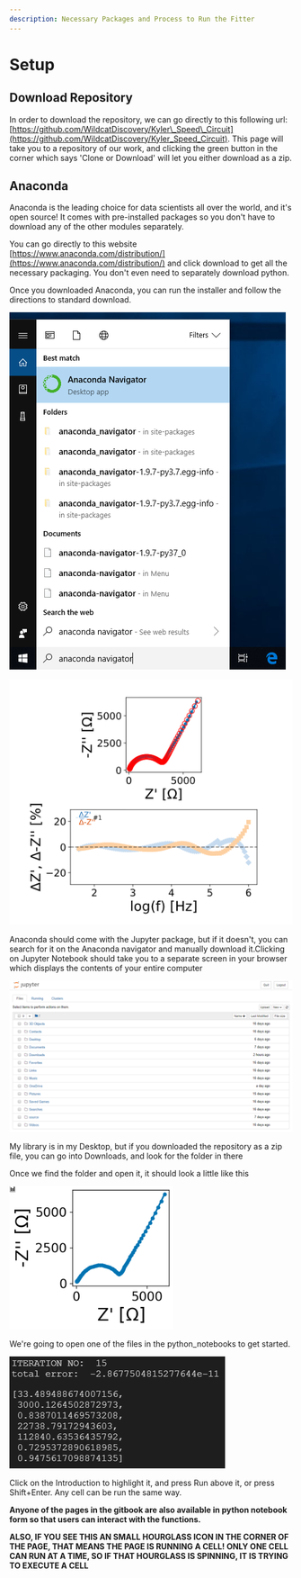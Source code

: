 ```yaml
---
description: Necessary Packages and Process to Run the Fitter
---
```


# Setup

## Download Repository

In order to download the repository, we can go directly to this following url: [https://github.com/WildcatDiscovery/Kyler\_Speed\_Circuit](https://github.com/WildcatDiscovery/Kyler_Speed_Circuit). This page will take you to a repository of our work, and clicking the green button in the corner which says 'Clone or Download' will let you either download as a zip.

## Anaconda

Anaconda is the leading choice for data scientists all over the world, and it's open source! It comes with pre-installed packages so you don't have to download any of the other modules separately. 

You can go directly to this website [https://www.anaconda.com/distribution/](https://www.anaconda.com/distribution/) and click download to get all the necessary packaging. You don't even need to separately download python. 

Once you downloaded Anaconda, you can run the installer and follow the directions to standard download. 

![Once you finished downloading, you can open Anaconda in the start tab](.gitbook/assets/image%20%2837%29.png)

![Once you click on Anaconda Navigator, you should see an opening screen like this.](.gitbook/assets/image%20%283%29.png)

Anaconda should come with the Jupyter package, but if it doesn't, you can search for it on the Anaconda navigator and manually download it.Clicking on Jupyter Notebook should take you to a separate screen in your browser which displays the contents of your entire computer

![You can now explore your computer on Anaconda! Now we look for the folder that has our library!](.gitbook/assets/image%20%2829%29.png)

My library is in my Desktop, but if you downloaded the repository as a zip file, you can go into Downloads, and look for the folder in there

Once we find the folder and open it, it should look a little like this

![](.gitbook/assets/image%20%286%29.png)

We're going to open one of the files in the python\_notebooks to get started.

![This is a python notebook. We can use the fitter on here to visualize](.gitbook/assets/image%20%282%29.png)

Click on the Introduction to highlight it, and press Run above it, or press Shift+Enter. Any cell can be run the same way.

**Anyone of the pages in the gitbook are also available in python notebook form so that users can interact with the functions.**

**ALSO, IF YOU SEE THIS AN SMALL HOURGLASS ICON IN THE CORNER OF THE PAGE, THAT MEANS THE PAGE IS RUNNING A CELL! ONLY ONE CELL CAN RUN AT A TIME, SO IF THAT HOURGLASS IS SPINNING, IT IS TRYING TO EXECUTE A CELL**



